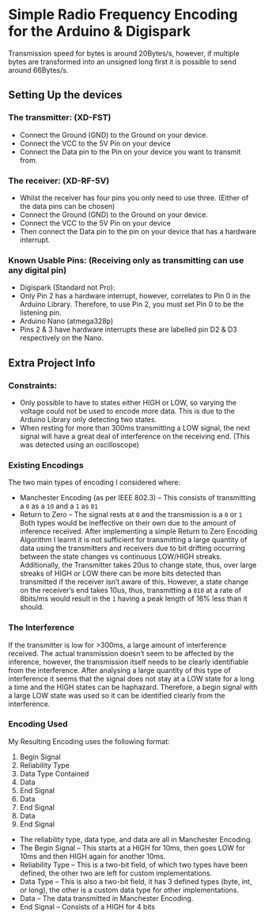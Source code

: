# Simple Radio Frequency Encoding for the Arduino & Digispark

Transmission speed for bytes is around 20Bytes/s, however, if multiple bytes are transformed into an unsigned long first it is possible to send around 66Bytes/s.

## Setting Up the devices
### The transmitter: (XD-FST)
*	Connect the Ground (GND) to the Ground on your device.
*	Connect the VCC to the 5V Pin on your device
*	Connect the Data pin to the Pin on your device you want to transmit from.
### The receiver: (XD-RF-5V)
*	Whilst the receiver has four pins you only need to use three. (Either of the data pins can be chosen)
*	Connect the Ground (GND) to the Ground on your device.
*	Connect the VCC to the 5V Pin on your device
*	Then connect the Data pin to the pin on your device that has a hardware interrupt.
### Known Usable Pins: (Receiving only as transmitting can use any digital pin)
*	Digispark (Standard not Pro):
  *	Only Pin 2 has a hardware interrupt, however, correlates to Pin 0 in the Arduino Library. Therefore, to use Pin 2, you must set Pin 0 to be the listening pin.
*	Arduino Nano (atmega328p)
  * Pins 2 & 3 have hardware interrupts these are labelled pin D2 & D3 respectively on the Nano.

## Extra Project Info

### Constraints:
*	Only possible to have to states either HIGH or LOW, so varying the voltage could not be used to encode more data. This is due to the Arduino Library only detecting two states.
*	When resting for more than 300ms transmitting a LOW signal, the next signal will have a great deal of interference on the receiving end. (This was detected using an oscilloscope)

### Existing Encodings
The two main types of encoding I considered where:
*	Manchester Encoding (as per IEEE 802.3) – This consists of transmitting a `0` as a `10` and a `1` as `01`
*	Return to Zero – The signal rests at `0` and the transmission is a `0` or `1`
Both types would be ineffective on their own due to the amount of inference received.
After implementing a simple Return to Zero Encoding Algorithm I learnt it is not sufficient for transmitting a large quantity of data using the transmitters and receivers due to bit drifting occurring between the state changes vs continuous LOW/HIGH streaks. Additionally, the Transmitter takes 20us to change state, thus, over large streaks of HIGH or LOW there can be more bits detected than transmitted if the receiver isn’t aware of this. However, a state change on the receiver’s end takes 10us, thus, transmitting a `010` at a rate of 8bits/ms would result in the `1` having a peak length of 16% less than it should.

### The Interference
If the transmitter is low for >300ms, a large amount of interference received. The actual transmission doesn’t seem to be affected by the inference, however, the transmission itself needs to be clearly identifiable from the interference. After analysing a large quantity of this type of interference it seems that the signal does not stay at a LOW state for a long a time and the HIGH states can be haphazard. Therefore, a begin signal with a large LOW state was used so it can be identified clearly from the interference.

### Encoding Used
My Resulting Encoding uses the following format:
1.	Begin Signal
2.	Reliability Type
3.	Data Type Contained
4.	Data
5.	End Signal
6.	Data
7.	End Signal
8.	Data
9.	End Signal

* The reliability type, data type, and data are all in Manchester Encoding.
* The Begin Signal – This starts at a HIGH for 10ms, then goes LOW for 10ms and then HIGH again for another 10ms.
* Reliability Type – This is a two-bit field, of which two types have been defined, the other two are left for custom implementations.
* Data Type – This is also a two-bit field, it has 3 defined types (byte, int, or long), the other is a custom data type for other implementations.
* Data – The data transmitted in Manchester Encoding.
* End Signal – Consists of a HIGH for 4 bits
